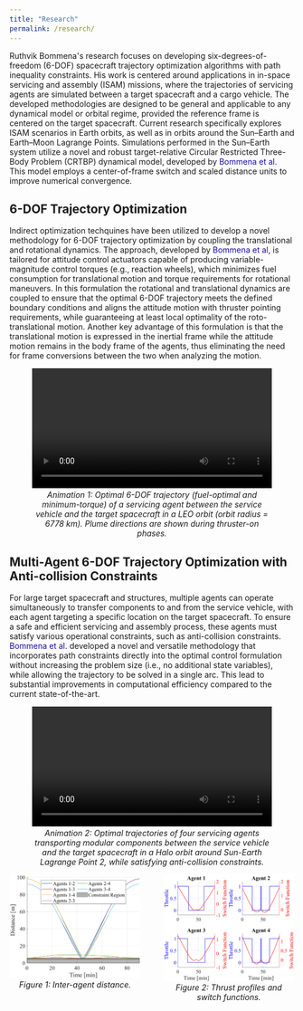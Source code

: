 ```yaml
---
title: "Research"
permalink: /research/
---
```


Ruthvik Bommena's research focuses on developing six-degrees-of-freedom (6-DOF) spacecraft trajectory optimization algorithms with path inequality constraints. His work is centered around applications in in-space servicing and assembly (ISAM) missions, where the trajectories of servicing agents are simulated between a target spacecraft and a cargo vehicle. The developed methodologies are designed to be general and applicable to any dynamical model or orbital regime, provided the reference frame is centered on the target spacecraft. Current research specifically explores ISAM scenarios in Earth orbits, as well as in orbits around the Sun–Earth and Earth–Moon Lagrange Points. Simulations performed in the Sun–Earth system utilize a novel and robust target-relative Circular Restricted Three-Body Problem (CRTBP) dynamical model, developed by <a href="https://link.springer.com/article/10.1007/s40295-024-00470-7" target="_blank" style="color:#1a0dab; text-decoration:none;">Bommena et al</a>. This model employs a center-of-frame switch and scaled distance units to improve numerical convergence.

## 6-DOF Trajectory Optimization
Indirect optimization techquines have been utilized to develop a novel methodology for 6-DOF trajectory optimization by coupling the translational and rotational dynamics. The approach, developed by <a href="https://www.sciencedirect.com/science/article/pii/S0094576525005600" target="_blank" style="color:#1a0dab; text-decoration:none;">Bommena et al</a>, is tailored for attitude control actuators capable of producing variable-magnitude control torques (e.g., reaction wheels), which minimizes fuel consumption for translational motion and torque requirements for rotational maneuvers. In this formulation the rotational and translational dynamics are coupled to ensure that the optimal 6-DOF trajectory meets the defined boundary conditions and aligns the attitude motion with thruster pointing requirements, while guaranteeing at least local optimality of the roto-translational motion. Another key advantage of this formulation is that the translational motion is expressed in the inertial frame while the attitude motion remains in the body frame of the agents, thus eliminating the need for frame conversions between the two when analyzing the motion.
<!-- Video Section -->
<figure>
  <video width="100%" controls>
    <source src="/assets/videos/LEO_6DOFTrajectoryTargetFrame_withPlumeDirection.mp4" type="video/mp4">
    Your browser does not support the video tag.
  </video>
  <figcaption style="text-align: center; font-style: italic;">
    Animation 1: Optimal 6-DOF trajectory (fuel-optimal and minimum-torque) of a servicing agent between the service vehicle and the target spacecraft in a LEO orbit (orbit radius = 6778 km). Plume directions are shown during thruster-on phases.
  </figcaption>
</figure>

## Multi-Agent 6-DOF Trajectory Optimization with Anti-collision Constraints
For large target spacecraft and structures, multiple agents can operate simultaneously to transfer components to and from the service vehicle, with each agent targeting a specific location on the target spacecraft. To ensure a safe and efficient servicing and assembly process, these agents must satisfy various operational constraints, such as anti-collision constraints. <a href="https://link.springer.com/article/10.1007/s40295-024-00470-7" target="_blank" style="color:#1a0dab; text-decoration:none;">Bommena et al.</a> developed a novel and versatile methodology that incorporates path constraints directly into the optimal control formulation without increasing the problem size (i.e., no additional state variables), while allowing the trajectory to be solved in a single arc. This lead to substantial improvements in computational efficiency compared to the current state-of-the-art. 

<!-- Video Section -->
<figure>
  <video width="100%" controls>
    <source src="/assets/videos/CRTBP_4S_Animation.mp4" type="video/mp4">
    Your browser does not support the video tag.
  </video>
  <figcaption style="text-align: center; font-style: italic;">
    Animation 2: Optimal trajectories of four servicing agents transporting modular components between the service vehicle and the target spacecraft in a Halo orbit around Sun-Earth Lagrange Point 2, while satisfying anti-collision constraints.
  </figcaption>
</figure>

<!-- Side-by-Side Figures -->
<div style="display: flex; justify-content: center; gap: 40px; flex-wrap: wrap; margin-top: 0;">
  <figure style="flex: 1; max-width: 500px; display: flex; flex-direction: column; align-items: center; margin: 0;">
    <img src="/assets/images/Distance4S.png" alt="Figure 1" style="width: 100%;" />
    <figcaption style="text-align: center; font-style: italic; margin-top: 0.2em;">Figure 1: Inter-agent distance.</figcaption>
  </figure>

  <figure style="flex: 1; max-width: 500px; display: flex; flex-direction: column; align-items: center; margin: 0;">
    <img src="/assets/images/TPSF4S.png" alt="Figure 2" style="width: 100%;" />
    <figcaption style="text-align: center; font-style: italic; margin-top: 0.2em;">Figure 2: Thrust profiles and switch functions.</figcaption>
  </figure>
</div>
